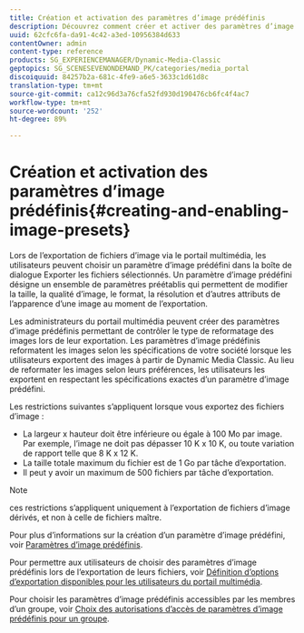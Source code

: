```yaml
---
title: Création et activation des paramètres d’image prédéfinis
description: Découvrez comment créer et activer des paramètres d’image prédéfinis.
uuid: 62cfc6fa-da91-4c42-a3ed-10956384d633
contentOwner: admin
content-type: reference
products: SG_EXPERIENCEMANAGER/Dynamic-Media-Classic
geptopics: SG_SCENESEVENONDEMAND_PK/categories/media_portal
discoiquuid: 84257b2a-681c-4fe9-a6e5-3633c1d61d8c
translation-type: tm+mt
source-git-commit: ca12c96d3a76cfa52fd930d190476cb6fc4f4ac7
workflow-type: tm+mt
source-wordcount: '252'
ht-degree: 89%

---
```



# Création et activation des paramètres d’image prédéfinis{#creating-and-enabling-image-presets}

Lors de l’exportation de fichiers d’image via le portail multimédia, les utilisateurs peuvent choisir un paramètre d’image prédéfini dans la boîte de dialogue Exporter les fichiers sélectionnés. Un paramètre d’image prédéfini désigne un ensemble de paramètres préétablis qui permettent de modifier la taille, la qualité d’image, le format, la résolution et d’autres attributs de l’apparence d’une image au moment de l’exportation. 

Les administrateurs du portail multimédia peuvent créer des paramètres d’image prédéfinis permettant de contrôler le type de reformatage des images lors de leur exportation. Les paramètres d’image prédéfinis reformatent les images selon les spécifications de votre société lorsque les utilisateurs exportent des images à partir de Dynamic Media Classic. Au lieu de reformater les images selon leurs préférences, les utilisateurs les exportent en respectant les spécifications exactes d’un paramètre d’image prédéfini.

Les restrictions suivantes s’appliquent lorsque vous exportez des fichiers d’image :

* La largeur x hauteur doit être inférieure ou égale à 100 Mo par image. Par exemple, l’image ne doit pas dépasser 10 K x 10 K, ou toute variation de rapport telle que 8 K x 12 K.
* La taille totale maximum du fichier est de 1 Go par tâche d’exportation.
* Il peut y avoir un maximum de 500 fichiers par tâche d’exportation.

>[!NOTE]
>
>ces restrictions s’appliquent uniquement à l’exportation de fichiers d’image dérivés, et non à celle de fichiers maître.

Pour plus d’informations sur la création d’un paramètre d’image prédéfini, voir [Paramètres d’image prédéfinis](application-setup.md#image_presets).

Pour permettre aux utilisateurs de choisir des paramètres d’image prédéfinis lors de l’exportation de leurs fichiers, voir [Définition d’options d’exportation disponibles pour les utilisateurs du portail multimédia](specifying-export-options-available-media.md#specifying_export_options_available_to_media_portal_users).

Pour choisir les paramètres d’image prédéfinis accessibles par les membres d’un groupe, voir [Choix des autorisations d’accès de paramètres d’image prédéfinis pour un groupe](creating-media-portal-groups.md#choosing_image_preset_access_permissions_for_a_group).
